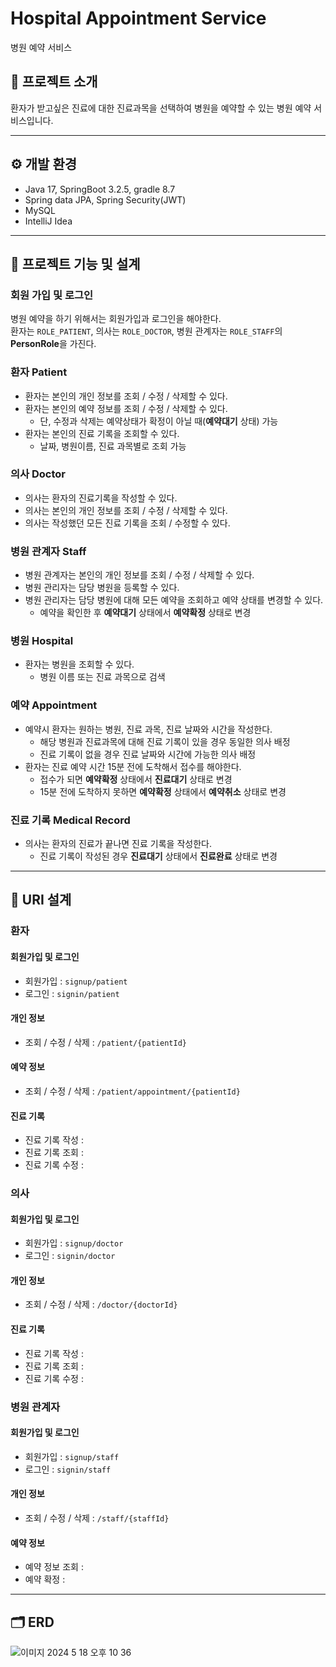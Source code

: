 # Hospital Appointment Service
병원 예약 서비스
## 🏥 프로젝트 소개

환자가 받고싶은 진료에 대한 진료과목을 선택하여 병원을 예약할 수 있는 병원 예약 서비스입니다.
*****

## ⚙️ 개발 환경
- Java 17, SpringBoot 3.2.5, gradle 8.7
- Spring data JPA, Spring Security(JWT)
- MySQL
- IntelliJ Idea
*****

## 🧩 프로젝트 기능 및 설계

### 회원 가입 및 로그인
병원 예약을 하기 위해서는 회원가입과 로그인을 해야한다.   
환자는 `ROLE_PATIENT`, 의사는 `ROLE_DOCTOR`, 병원 관계자는 `ROLE_STAFF`의 **PersonRole**을 가진다.

### 환자 Patient
- 환자는 본인의 개인 정보를 조회 / 수정 / 삭제할 수 있다.
- 환자는 본인의 예약 정보를 조회 / 수정 / 삭제할 수 있다.
  - 단, 수정과 삭제는 예약상태가 확정이 아닐 때(**예약대기** 상태) 가능
- 환자는 본인의 진료 기록을 조회할 수 있다.
  - 날짜, 병원이름, 진료 과목별로 조회 가능

### 의사 Doctor
- 의사는 환자의 진료기록을 작성할 수 있다.
- 의사는 본인의 개인 정보를 조회 / 수정 / 삭제할 수 있다.
- 의사는 작성했던 모든 진료 기록을 조회 / 수정할 수 있다.

### 병원 관계자 Staff
- 병원 관계자는 본인의 개인 정보를 조회 / 수정 / 삭제할 수 있다.
- 병원 관리자는 담당 병원을 등록할 수 있다.
- 병원 관리자는 담당 병원에 대해 모든 예약을 조회하고 예약 상태를 변경할 수 있다.
  - 예약을 확인한 후 **예약대기** 상태에서 **예약확정** 상태로 변경

### 병원 Hospital
- 환자는 병원을 조회할 수 있다.
  - 병원 이름 또는 진료 과목으로 검색
  
### 예약 Appointment
- 예약시 환자는 원하는 병원, 진료 과목, 진료 날짜와 시간을 작성한다.
  - 해당 병원과 진료과목에 대해 진료 기록이 있을 경우 동일한 의사 배정
  - 진료 기록이 없을 경우 진료 날짜와 시간에 가능한 의사 배정
- 환자는 진료 예약 시간 15분 전에 도착해서 접수를 해야한다.
  - 접수가 되면 **예약확정** 상태에서 **진료대기** 상태로 변경
  - 15분 전에 도착하지 못하면 **예약확정** 상태에서 **예약취소** 상태로 변경
  
### 진료 기록 Medical Record
- 의사는 환자의 진료가 끝나면 진료 기록을 작성한다.
  - 진료 기록이 작성된 경우 **진료대기** 상태에서 **진료완료** 상태로 변경

*****

## 🔗 URI 설계
### 환자
#### 회원가입 및 로그인
- 회원가입 : `signup/patient`
- 로그인 : `signin/patient`
#### 개인 정보
- 조회 / 수정 / 삭제 : `/patient/{patientId}`
#### 예약 정보
- 조회 / 수정 / 삭제 : `/patient/appointment/{patientId}`
#### 진료 기록
- 진료 기록 작성 : 
- 진료 기록 조회 : 
- 진료 기록 수정 : 

### 의사
#### 회원가입 및 로그인
- 회원가입 : `signup/doctor`
- 로그인 : `signin/doctor`
#### 개인 정보
- 조회 / 수정 / 삭제 : `/doctor/{doctorId}`
#### 진료 기록
- 진료 기록 작성 : 
- 진료 기록 조회 : 
- 진료 기록 수정 : 

### 병원 관계자
#### 회원가입 및 로그인
- 회원가입 : `signup/staff`
- 로그인 : `signin/staff`
#### 개인 정보
- 조회 / 수정 / 삭제 : `/staff/{staffId}`
#### 예약 정보
- 예약 정보 조회 : 
- 예약 확정 : 
*****

## 🗂️ ERD
![이미지 2024  5  18  오후 10 36](https://github.com/guswnee00/HospitalAppointmentProject/assets/124776145/4f4a5d03-dd85-48aa-a631-277295f54380)
